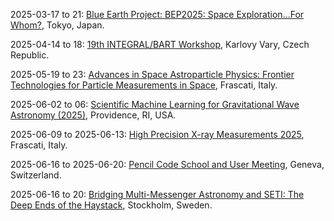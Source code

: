 2025-03-17 to 21: [Blue Earth Project: BEP2025: Space Exploration...For Whom?](https://www.blueearthproject.com/bep2025 "BEP2025 explores the societal and scientific aspects of space exploration. Topics include space-based particle detection, astrophysical observations, and ethical considerations. Discussions cover technologies for space missions and their implications for fundamental physics and global collaboration."), Tokyo, Japan.

2025-04-14 to 18: [19th INTEGRAL/BART Workshop](https://integral.esac.esa.int/integral_workshops/integral_workshop_2025/ "The workshop focuses on high-energy astrophysics using INTEGRAL and BART data, covering gamma-ray bursts, active galactic nuclei, and compact objects. Topics include spectral analysis, timing studies, and multi-wavelength observations. It discusses advancements in data analysis techniques and their implications for understanding high-energy astrophysical phenomena."), Karlovy Vary, Czech Republic.

2025-05-19 to 23: [Advances in Space Astroparticle Physics: Frontier Technologies for Particle Measurements in Space](https://indico.cern.ch/event/1410996/ "ASAPP 2025 focuses on astroparticle physics, exploring frontier technologies for space-based particle measurements. Topics include cosmic ray detectors, gamma-ray telescopes, and neutrino experiments. Discussions cover advancements for space missions, emphasizing high-precision detection and data analysis."), Frascati, Italy.

2025-06-02 to 06: [Scientific Machine Learning for Gravitational Wave Astronomy (2025)](https://icerm.brown.edu/program/topical_workshop/tw-25-smlgwa "This workshop focuses on machine learning for gravitational wave astronomy, covering neural networks for signal detection and parameter estimation. Topics include deep learning, Bayesian inference, and applications in LIGO data analysis, emphasizing AI-driven astrophysical discoveries."), Providence, RI, USA.

2025-06-09 to 2025-06-13: [High Precision X-ray Measurements 2025](https://hpxm2025.br/ "HPXM 2025 focuses on high-precision X-ray measurements, exploring astrophysical and laboratory applications. Topics include X-ray spectroscopy, detector calibration, and synchrotron techniques. Discussions cover advancements in X-ray telescopes and particle physics experiments."), Frascati, Italy.

2025-06-16 to 2025-06-20: [Pencil Code School and User Meeting](https://www.pencil-code.nordita.org/ "The school and meeting focus on the Pencil Code, a tool for astrophysical simulations. Topics include magnetohydrodynamics, stellar dynamics, and numerical methods. Discussions cover applications in cosmology and star formation, emphasizing computational astrophysics."), Geneva, Switzerland.

2025-06-16 to 20: [Bridging Multi-Messenger Astronomy and SETI: The Deep Ends of the Haystack](https://indico.cern.ch/event/1411048/ "The workshop bridges multi-messenger astronomy and SETI, exploring signals from cosmic sources. Topics include gravitational waves, neutrinos, and radio signals. Discussions cover detection techniques and implications for astrophysics and extraterrestrial intelligence, emphasizing interdisciplinary approaches."), Stockholm, Sweden.

